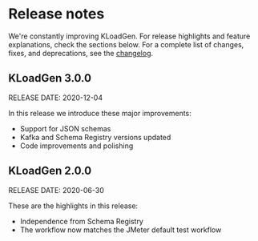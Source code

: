 # Release notes

We're constantly improving KLoadGen. For release highlights and feature explanations, check the sections below. For a complete list of changes, fixes, and deprecations, see the [changelog](https://github.com/corunet/kloadgen/changelog.md).

## KLoadGen 3.0.0
RELEASE DATE: 2020-12-04

In this release we introduce these major improvements:
 
 - Support for JSON schemas
 - Kafka and Schema Registry versions updated
 - Code improvements and polishing

## KLoadGen 2.0.0
RELEASE DATE: 2020-06-30
 
These are the highlights in this release: 

 - Independence from Schema Registry
 - The workflow now matches the JMeter default test workflow